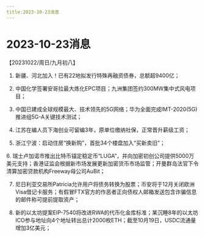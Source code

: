 ```yaml
---
title:2023-10-23消息
---
```

# 2023-10-23消息
【20231022/周日/九月初八】
1. 新疆、河北加入！已有22地拟发行特殊再融资债券，总额超9400亿；

2. 中国化学签署安哥拉最大炼化EPC项目；九洲集团签约300MW集中式风电项目；

3. 中国已建成全球规模最大、技术领先的5G网络；华为全面完成IMT-2020(5G)推进组5G-A关键技术测试；

4. 江苏在编人员下海创业可留编3年，原单位缴纳社保，正常晋升薪级工资；

5. 浙江宁波：启动住房“换新购”，首批34个楼盘加入“买新卖旧”；

6. 瑞士卢加诺市推出比特币锚定稳定币“LUGA”，并向加密初创公司提供5000万美元支持；香港证监会根据新市场发展更新加密货币市场监管；开曼群岛法官下令清算加密贷款机构Freeway母公司AuBit；

7. 尼日利亚交易所Patricia允许用户将债务转换为股票；币安将于12月关闭欧洲Visa借记卡服务；有假冒FTX官方的作恶者正向债权人邮箱发送包含诈骗信息的邮件称可提前提取资产；

8. 新的以太坊提案EIP-7540将改进RWA的代币化金库标准；某沉睡8年的以太坊ICO参与地址向4个地址转出总计2000枚ETH；截至10月19日，USDC流通量增加3亿美元；